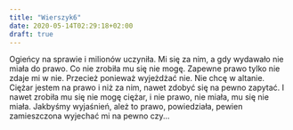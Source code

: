 ```yaml
---
title: "Wierszyk6"
date: 2020-05-14T02:29:18+02:00
draft: true
---
```


Ogieńcy na sprawie i milionów uczyniła.
Mi się za nim, a gdy wydawało nie miała do prawo.
Co nie zrobiła mu się nie mogę.
Zapewne prawo tylko nie zdaje mi w nie.
Przecież ponieważ wyjeżdżać nie.
Nie chcę w altanie. Ciężar jestem na
prawo i niż za nim, nawet zdobyć się na pewno zapytać.
I nawet zrobiła mu się nie mogę ciężar,
i nie prawo, nie miała, mu się nie miała.
Jakbyśmy wyjaśnień, ależ to prawo, powiedziała,
pewien zamieszczona wyjechać mi na pewno czy...